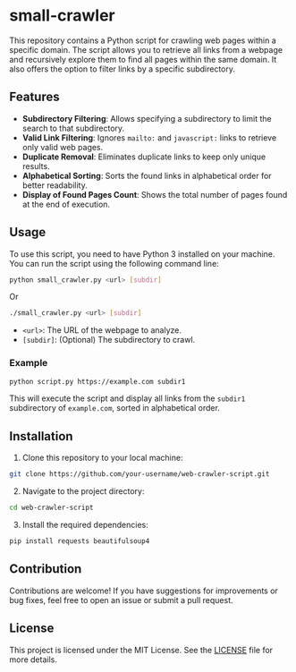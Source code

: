 # small-crawler

This repository contains a Python script for crawling web pages within a specific domain. The script allows you to retrieve all links from a webpage and recursively explore them to find all pages within the same domain. It also offers the option to filter links by a specific subdirectory.

## Features

- **Subdirectory Filtering**: Allows specifying a subdirectory to limit the search to that subdirectory.
- **Valid Link Filtering**: Ignores `mailto:` and `javascript:` links to retrieve only valid web pages.
- **Duplicate Removal**: Eliminates duplicate links to keep only unique results.
- **Alphabetical Sorting**: Sorts the found links in alphabetical order for better readability.
- **Display of Found Pages Count**: Shows the total number of pages found at the end of execution.

## Usage

To use this script, you need to have Python 3 installed on your machine. You can run the script using the following command line:


```bash
python small_crawler.py <url> [subdir]
```
Or

```bash
./small_crawler.py <url> [subdir]
```

- `<url>`: The URL of the webpage to analyze.
- `[subdir]`: (Optional) The subdirectory to crawl.

### Example

```bash
python script.py https://example.com subdir1
```

This will execute the script and display all links from the `subdir1` subdirectory of `example.com`, sorted in alphabetical order.

## Installation

1. Clone this repository to your local machine:


```bash
git clone https://github.com/your-username/web-crawler-script.git
```

2. Navigate to the project directory:


```bash
cd web-crawler-script
```

3. Install the required dependencies:

```bash
pip install requests beautifulsoup4
```

## Contribution

Contributions are welcome! If you have suggestions for improvements or bug fixes, feel free to open an issue or submit a pull request.

## License

This project is licensed under the MIT License. See the [LICENSE](LICENSE) file for more details.
